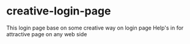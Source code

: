 # creative-login-page 
This login page base on some creative way on login page 
Help's in for attractive page on any web side
